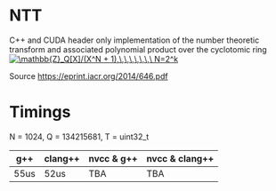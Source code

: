 # NTT
C++ and CUDA header only implementation of the number theoretic transform and
associated polynomial product over the cyclotomic ring <a href="https://www.codecogs.com/eqnedit.php?latex=\mathbb{Z}_Q[X]/(X^N&space;&plus;&space;1),\,\,\,\,\,\,\&space;N=2^k" target="_blank"><img src="https://latex.codecogs.com/gif.latex?\mathbb{Z}_Q[X]/(X^N&space;&plus;&space;1),\,\,\,\,\,\,\&space;N=2^k" title="\mathbb{Z}_Q[X]/(X^N + 1),\,\,\,\,\,\,\ N=2^k" /></a>

Source https://eprint.iacr.org/2014/646.pdf

# Timings

N = 1024, Q = 134215681, T = uint32_t


g++ | clang++ | nvcc & g++ | nvcc & clang++
----|---------|------------|----------------
55us | 52us | TBA | TBA
